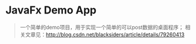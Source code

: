 # JavaFx Demo App

> 一个简单的demo项目，用于实现一个简单的可以post数据的桌面程序；
> 相关文章见：http://blog.csdn.net/blacksiders/article/details/79260413
